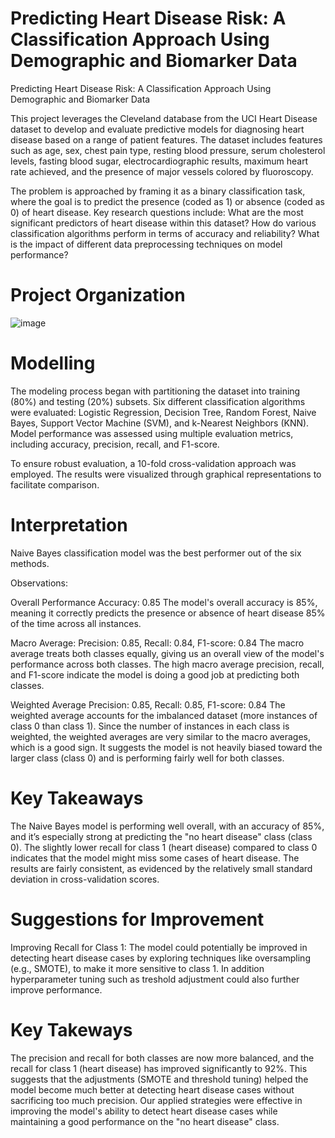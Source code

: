 # Predicting Heart Disease Risk: A Classification Approach Using Demographic and Biomarker Data
Predicting Heart Disease Risk: A Classification Approach Using Demographic and Biomarker Data

This project leverages the Cleveland database from the UCI Heart Disease dataset to develop and evaluate predictive models for diagnosing heart disease based on a range of patient features.
The dataset includes features such as age, sex, chest pain type, resting blood pressure, serum cholesterol levels, fasting blood sugar, electrocardiographic results, maximum heart rate achieved, and the presence of major vessels colored by fluoroscopy. 

The problem is approached by framing it as a binary classification task, where the goal is to predict the presence (coded as 1) or absence (coded as 0) of heart disease. Key research questions include: What are the most significant predictors of heart disease within this dataset? How do various classification algorithms perform in terms of accuracy and reliability? What is the impact of different data preprocessing techniques on model performance?

# Project Organization



![image](https://github.com/user-attachments/assets/b6736f9f-8918-414b-a424-2c98b03c8a50)







# Modelling
The modeling process began with partitioning the dataset into training (80%) and testing (20%) subsets. Six different classification algorithms were evaluated: Logistic Regression, Decision Tree, Random Forest, Naive Bayes, Support Vector Machine (SVM), and k-Nearest Neighbors (KNN). Model performance was assessed using multiple evaluation metrics, including accuracy, precision, recall, and F1-score. 
                                                                                                                                                                  

To ensure robust evaluation, a 10-fold cross-validation approach was employed. The results were visualized through graphical representations to facilitate comparison.

# Interpretation
Naive Bayes classification model was the best performer out of the six methods.

Observations:

Overall Performance Accuracy: 0.85 The model's overall accuracy is 85%, meaning it correctly predicts the presence or absence of heart disease 85% of the time across all instances.

Macro Average: Precision: 0.85, Recall: 0.84, F1-score: 0.84 The macro average treats both classes equally, giving us an overall view of the model's performance across both classes. The high macro average precision, recall, and F1-score indicate the model is doing a good job at predicting both classes.

Weighted Average Precision: 0.85, Recall: 0.85, F1-score: 0.84 The weighted average accounts for the imbalanced dataset (more instances of class 0 than class 1). Since the number of instances in each class is weighted, the weighted averages are very similar to the macro averages, which is a good sign. It suggests the model is not heavily biased toward the larger class (class 0) and is performing fairly well for both classes.

# Key Takeaways
The Naive Bayes model is performing well overall, with an accuracy of 85%, and it’s especially strong at predicting the "no heart disease" class (class 0). The slightly lower recall for class 1 (heart disease) compared to class 0 indicates that the model might miss some cases of heart disease. The results are fairly consistent, as evidenced by the relatively small standard deviation in cross-validation scores.

# Suggestions for Improvement
Improving Recall for Class 1: The model could potentially be improved in detecting heart disease cases by exploring techniques like oversampling (e.g., SMOTE), to make it more sensitive to class 1. In addition hyperparameter tuning such as treshold adjustment could also further improve performance.

# Key Takeways
The precision and recall for both classes are now more balanced, and the recall for class 1 (heart disease) has improved significantly to 92%. This suggests that the adjustments (SMOTE and threshold tuning) helped the model become much better at detecting heart disease cases without sacrificing too much precision. Our applied strategies were effective in improving the model's ability to detect heart disease cases while maintaining a good performance on the "no heart disease" class.
